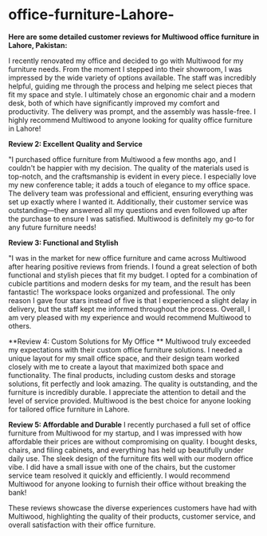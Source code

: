 # office-furniture-Lahore-

**Here are some detailed customer reviews for Multiwood office furniture in Lahore, Pakistan:**

I recently renovated my office and decided to go with Multiwood for my furniture needs. From the moment I stepped into their showroom, I was impressed by the wide variety of options available. The staff was incredibly helpful, guiding me through the process and helping me select pieces that fit my space and style. I ultimately chose an ergonomic chair and a modern desk, both of which have significantly improved my comfort and productivity. The delivery was prompt, and the assembly was hassle-free. I highly recommend Multiwood to anyone looking for quality office furniture in Lahore!

**Review 2: Excellent Quality and Service**

"I purchased office furniture from Multiwood a few months ago, and I couldn't be happier with my decision. The quality of the materials used is top-notch, and the craftsmanship is evident in every piece. I especially love my new conference table; it adds a touch of elegance to my office space. The delivery team was professional and efficient, ensuring everything was set up exactly where I wanted it. Additionally, their customer service was outstanding—they answered all my questions and even followed up after the purchase to ensure I was satisfied. Multiwood is definitely my go-to for any future furniture needs!

**Review 3: Functional and Stylish**

"I was in the market for new office furniture and came across Multiwood after hearing positive reviews from friends. I found a great selection of both functional and stylish pieces that fit my budget. I opted for a combination of cubicle partitions and modern desks for my team, and the result has been fantastic! The workspace looks organized and professional. The only reason I gave four stars instead of five is that I experienced a slight delay in delivery, but the staff kept me informed throughout the process. Overall, I am very pleased with my experience and would recommend Multiwood to others.

**Review 4: Custom Solutions for My Office
**
Multiwood truly exceeded my expectations with their custom office furniture solutions. I needed a unique layout for my small office space, and their design team worked closely with me to create a layout that maximized both space and functionality. The final products, including custom desks and storage solutions, fit perfectly and look amazing. The quality is outstanding, and the furniture is incredibly durable. I appreciate the attention to detail and the level of service provided. Multiwood is the best choice for anyone looking for tailored office furniture in Lahore.

**Review 5: Affordable and Durable**
I recently purchased a full set of office furniture from Multiwood for my startup, and I was impressed with how affordable their prices are without compromising on quality. I bought desks, chairs, and filing cabinets, and everything has held up beautifully under daily use. The sleek design of the furniture fits well with our modern office vibe. I did have a small issue with one of the chairs, but the customer service team resolved it quickly and efficiently. I would recommend Multiwood for anyone looking to furnish their office without breaking the bank!

These reviews showcase the diverse experiences customers have had with Multiwood, highlighting the quality of their products, customer service, and overall satisfaction with their office furniture.











